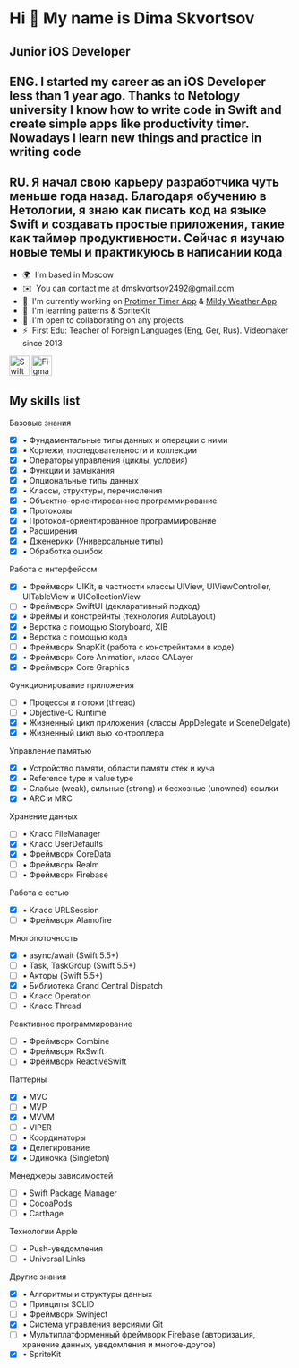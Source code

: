 Hi 👋 My name is Dima Skvortsov
===============================

Junior iOS Developer
-------------

ENG. I started my career as an iOS Developer less than 1 year ago. Thanks to Netology university I know how to write code in Swift and create simple apps like productivity timer. Nowadays I learn new things and practice in writing code
-------------
RU. Я начал свою карьеру разработчика чуть меньше года назад. Благодаря обучению в Нетологии, я знаю как писать код на языке Swift и создавать простые приложения, такие как таймер продуктивности. Сейчас я изучаю новые темы и практикуюсь в написании кода
-------------

*   🌍  I'm based in Moscow
*   ✉️  You can contact me at [dmskvortsov2492@gmail.com](mailto:dmskvortsov2492@gmail.com)
*   🚀  I'm currently working on [Protimer Timer App](https://github.com/redbuilderOne/ProductivityTimer---Showcase-Apps) & [Mildy Weather App](https://github.com/redbuilderOne/Mildy-MVVM-Portfolio-App)
*   🧠  I'm learning patterns & SpriteKit
*   🤝  I'm open to collaborating on any projects
*   ⚡  First Edu: Teacher of Foreign Languages (Eng, Ger, Rus). Videomaker since 2013

<p align="left"> <a href="https://developer.apple.com/swift/" target="_blank" rel="noreferrer"><img src="https://raw.githubusercontent.com/danielcranney/readme-generator/main/public/icons/skills/swift-colored.svg" width="36" height="36" alt="Swift" /></a> <a href="https://www.figma.com/" target="_blank" rel="noreferrer"><img src="https://raw.githubusercontent.com/danielcranney/readme-generator/main/public/icons/skills/figma-colored.svg" width="36" height="36" alt="Figma" /></a> </p>

My skills list
-------------

Базовые знания
- [x]  • Фундаментальные типы данных и операции с ними
- [x]  • Кортежи, последовательности и коллекции
- [x]  • Операторы управления (циклы, условия)
- [x]  • Функции и замыкания
- [x]  • Опциональные типы данных
- [x]  • Классы, структуры, перечисления
- [x]  • Объектно-ориентированное программирование
- [x]  • Протоколы
- [x]  • Протокол-ориентированное программирование
- [x]  • Расширения
- [x]  • Дженерики (Универсальные типы)
- [x]  • Обработка ошибок

Работа с интерфейсом
- [x]  • Фреймворк UIKit, в частности классы UIView, UIViewController, UITableView и UICollectionView
- [ ]  • Фреймворк SwiftUI (декларативный подход)
- [x]  • Фреймы и констрейнты (технология AutoLayout)
- [x]  • Верстка с помощью Storyboard, XIB
- [x]  • Верстка с помощью кода
- [ ]  • Фреймворк SnapKit (работа с констрейнтами в коде)
- [x]  • Фреймворк Core Animation, класс CALayer
- [x]  • Фреймворк Core Graphics

Функционирование приложения
- [ ]  • Процессы и потоки (thread)
- [ ]  • Objective-C Runtime
- [x]  • Жизненный цикл приложения (классы AppDelegate и SceneDelgate)
- [x]  • Жизненный цикл вью контроллера

Управление памятью
- [x]  • Устройство памяти, области памяти стек и куча
- [x]  • Reference type и value type
- [x]  • Слабые (weak), сильные (strong) и бесхозные (unowned) ссылки
- [x]  • ARC и MRC

Хранение данных
- [ ]  • Класс FileManager
- [x]  • Класс UserDefaults
- [x]  • Фреймворк CoreData
- [ ]  • Фреймворк Realm
- [ ]  • Фреймворк Firebase

Работа с сетью
- [x]  • Класс URLSession
- [ ]  • Фреймворк Alamofire

Многопоточность
- [x]  • async/await (Swift 5.5+)
- [ ]  • Task, TaskGroup (Swift 5.5+)
- [ ]  • Акторы (Swift 5.5+)
- [x]  • Библиотека Grand Central Dispatch
- [ ]  • Класс Operation
- [ ]  • Класс Thread

Реактивное программирование
- [ ]  • Фреймворк Combine
- [ ]  • Фреймворк RxSwift
- [ ]  • Фреймворк ReactiveSwift

Паттерны
- [x]  • MVC
- [ ]  • MVP
- [x]  • MVVM
- [ ]  • VIPER
- [ ]  • Координаторы
- [x]  • Делегирование
- [x]  • Одиночка (Singleton)

Менеджеры зависимостей
- [ ]  • Swift Package Manager
- [ ]  • CocoaPods
- [ ]  • Carthage

Технологии Apple
- [ ]  • Push-уведомления 
- [ ]  • Universal Links

Другие знания
- [x]  • Алгоритмы и структуры данных
- [ ]  • Принципы SOLID
- [ ]  • Фреймворк Swinject
- [x]  • Система управления версиями Git
- [ ]  • Мультиплатформенный фреймворк Firebase (авторизация, хранение данных, уведомления и многое-другое)
- [x]  • SpriteKit
